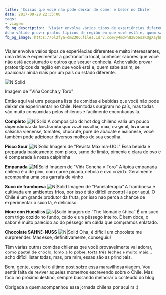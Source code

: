 ```yaml
---
title: 'Coisas que você não pode deixar de comer e beber no Chile'
date: 2017-09-28 22:35:00
tags:  
- viagem
fb_og_description: 'Viajar envolve vários tipos de experiências diferentes e muito interessantes, uma delas é experimentar a gastronomia local, conhecer sabores que você não está acostumado e outros que sequer conhecia. 
Acho válido provar pratos típicos da região em que você está e, quem sabe assim, se apaixonar ainda mais por um país ou estado diferente.'
fb_og_image: https://6l2fya-dm2306.files.1drv.com/y4mGwhQz8o6saKQgXaybPAKV329na5jCQLAuCbHmtTjOq2ki4nnCJ9lAkYj32eer0SvneRZfV92T_UgYtTH6fVRkBKc8zKKYq611T91PZm78xTVgDSjPmjIjekLI7hQyepsmDvMkhjjx1C4LZvs6Hy0cynf-WASFIhlyMjp-NHqoU9KSzt7zKRBkeVOdeQmqDeRTkC31xuDQShtcQV_ZuSL0Q?width=660&height=440&cropmode=none
---
```


Viajar envolve vários tipos de experiências diferentes e muito interessantes, uma delas é experimentar a gastronomia local, conhecer sabores que você não está acostumado e outros que sequer conhecia. 
Acho válido provar pratos típicos da região em que você está e, quem sabe assim, se apaixonar ainda mais por um país ou estado diferente. 

![N|Solid](https://6l2fya-dm2306.files.1drv.com/y4mGwhQz8o6saKQgXaybPAKV329na5jCQLAuCbHmtTjOq2ki4nnCJ9lAkYj32eer0SvneRZfV92T_UgYtTH6fVRkBKc8zKKYq611T91PZm78xTVgDSjPmjIjekLI7hQyepsmDvMkhjjx1C4LZvs6Hy0cynf-WASFIhlyMjp-NHqoU9KSzt7zKRBkeVOdeQmqDeRTkC31xuDQShtcQV_ZuSL0Q?width=660&height=440&cropmode=none)
<!-- more -->
Imagem de "Viña Concha y Toro"

Então aqui vai uma pequena lista de comidas e bebidas que você não pode deixar de experimentar no Chile. Nem todas surgiram no país, mas todas são muito consumidas pelos chilenos e facilmente encontradas lá. 


**Completo**
![N|Solid](https://6l3quw-dm2306.files.1drv.com/y4m05rw5-hEp4rQTp2EngsDddnTcnhhIDzjlrCGxOhGVyYEQdKbGFumQQLsSHUBmvnrgIT25lbdGg-lyapZzdbYAQIQDRDg3AIIdSPzud_LqnTpdGTMQN7l9wyaLCf-NeJ-2Ks_kWAsZFUMq-FbMvmXWMWpZ6thyrJsmOACGWyhxgYQSAenl0qbzHW8Ei9LGB62egq0AJQ3L9MEeNFUKlB7nw?width=660&height=440&cropmode=none)
A composição do hot dog chileno varia um pouco dependendo da lanchonete que você escolha, mas, no geral, leva uma salsicha vienense, tomates, chucrute, purê de abacate e maionese, você também pode adicionar diversos molhos de sua escolha. 

**Pisco Sour**
![N|Solid](https://6l0nha-dm2306.files.1drv.com/y4m82klhn5zaMb9b4a0XxXPeElO-sRxYpbJmSGwTWZAuqY53_wiQ6dzhc7kbt1mB0T89eCxB4Y6vrUR5i3DzSew_ZAEfGixk_qUZL7_rjBS7QTH6xiX8_b0BMqLljP49wrmAfY8oa3VLCUhDbU483QFmSM_na1Q3h3RH-ct_TKXWI9Nc-2UgN2LQ95_WlIfmWePVLU4Qw38FX_swP3-w4SjAA?width=660&height=440&cropmode=none)
Imagem de "Revista Máxima-UOL"
Essa bebida é preparada basicamente com pisco, sumo de limão, pimenta e clara de ovo e é comparada à nossa caipirinha

**Empanada**
![N|Solid](https://6l2fya-dm2306.files.1drv.com/y4mGwhQz8o6saKQgXaybPAKV329na5jCQLAuCbHmtTjOq2ki4nnCJ9lAkYj32eer0SvneRZfV92T_UgYtTH6fVRkBKc8zKKYq611T91PZm78xTVgDSjPmjIjekLI7hQyepsmDvMkhjjx1C4LZvs6Hy0cynf-WASFIhlyMjp-NHqoU9KSzt7zKRBkeVOdeQmqDeRTkC31xuDQShtcQV_ZuSL0Q?width=660&height=440&cropmode=none)
Imagem de "Viña Concha y Toro"
A típica empanada chilena é a de pino, com carne picada, cebola e ovo cozido. 
Geralmente acompanha uma boa garrafa de vinho

**Suco de framboesa**
![N|Solid](https://6l3xmg-dm2306.files.1drv.com/y4muaveAVh-qBrkuIJmma9p58V2GMjILba782xGeyemrGutxgFYyhg6TC0LcB6VNHl423elQkTeBlA6gkxKUXsy0KrJT6iuBz84yInCYZRZdm3Dfoi_jdanVLhOcmELtUKpYMkWbAeDw1rJMbAAgr7_RYa3nJLZCa47NrtEEirwQI52j66TKY_hUG7KnvoPnnP7cez_wrvlpz7hDzCBqRW8bw?width=620&height=414&cropmode=none)
Imagem de "Panelaterapia"
A framboesa é cultivada em ambientes frios, por isso é tão difícil encontrá-la por aqui. O Chile é um grande produtor da fruta, por isso nao perca a chance de experimentar o suco lá, é delicioso.

**Mote con Huesillos**
![N|Solid](https://6l1wjg-dm2306.files.1drv.com/y4mvlqzNsfib0NxSXhtkI9Y5YWnF-VeOzqyFFMH40ma1ZZtWlEMj521cL0h79pdQ5fdFCMWR9eHP2GXJ0d5X4HgX1Am1NvGnL6Knbx_UNXR8NTW5pozF3HdXqyudv_LwF_jXvRzAk3YUv2v8Hn3XREsd8WridCOsOczrFXdGznUCZPif3rB0qEwPW9n4zPkCnfr4e2bOv-HtHhJTwzU9p43aw?width=660&height=440&cropmode=none)
Imagem de "The Nomadic Chica"
 É um suco com trigo cozido no fundo, caldo e um pêssego inteiro. É bem doce, o sabor é muito parecido ao do pêssego em calda que compramos enlatado.
 
 **Chocolate SAHNE-NUSS**
![N|Solid](https://6l2tvg-dm2306.files.1drv.com/y4mK940aXcBRyjZnZ3aLoJsoIqw8efPiMcPAHsoADy1LfIiXNSbltGDEbvnit0hLzTB7Cp_iKb_gUYMnaUXo7y9Q0mNXByGOmTOI4fioZomZx1rgTUi6Fsk3lJBnmFYvVWAAnTUc-A98cdWjCtb8TzPa8hTw2UkJvazKcThzrJs3mN_Jp-ktVzcvr8h2AfPZuwlT0TCmCxGxXQDpBsNXJTJKA?width=660&height=440&cropmode=none)
Olha, é difícil um chocolate me surpreender. Mas esse, definitivamente, conseguiu!

Têm várias outras comidas chilenas que você provavelmente vai adorar, como pastel de choclo, lomo a lo pobre, torta três leches e muito mais... acho difícil listar todas, mas, pra mim, essas são as principais.

Bom, gente, esse foi o último post sobre essa maravilhosa viagem. Vou sentir falta de reviver aqueles momentos escrevendo sobre o Chile. Mas foco no próximo destino, sempre buscando melhorar o conteúdo do blog

Obrigada a quem acompanhou essa jornada chilena por aqui rs :)
